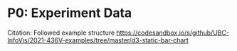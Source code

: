 # P0: Experiment Data

Citation:
Followed example structure https://codesandbox.io/s/github/UBC-InfoVis/2021-436V-examples/tree/master/d3-static-bar-chart